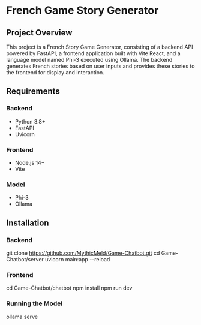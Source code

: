 # French Game Story Generator

## Project Overview

This project is a French Story Game Generator, consisting of a backend API powered by FastAPI, a frontend application built with Vite React, and a language model named Phi-3 executed using Ollama. The backend generates French stories based on user inputs and provides these stories to the frontend for display and interaction.

## Requirements

### Backend
- Python 3.8+
- FastAPI
- Uvicorn

### Frontend
- Node.js 14+
- Vite

### Model
- Phi-3
- Ollama 
  
## Installation

### Backend
git clone https://github.com/MythicMeld/Game-Chatbot.git
cd Game-Chatbot/server
uvicorn main:app --reload

### Frontend 
cd Game-Chatbot/chatbot
npm install
npm run dev

### Running the Model
ollama serve

